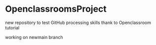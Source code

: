 # OpenclassroomsProject
new repository to test GitHub processing skills thank to Openclassroom tutorial

working on newmain branch
